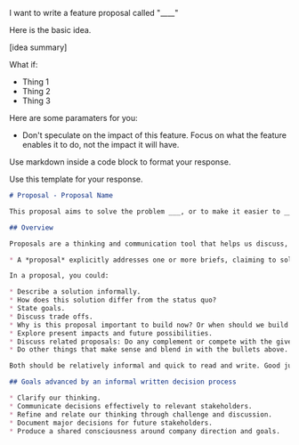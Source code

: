 I want to write a feature proposal called "____"

Here is the basic idea.

[idea summary]

What if:
- Thing 1
- Thing 2
- Thing 3

Here are some paramaters for you:

- Don't speculate on the impact of this feature. Focus on what the feature enables it to do, not the impact it will have.

Use markdown inside a code block to format your response.

Use this template for your response.

```md
# Proposal - Proposal Name

This proposal aims to solve the problem ___, or to make it easier to ___.

## Overview

Proposals are a thinking and communication tool that helps us discuss, communicate, and document strategic changes.

* A *proposal* explicitly addresses one or more briefs, claiming to solve some or all of the problems they describe.

In a proposal, you could:

* Describe a solution informally.
* How does this solution differ from the status quo?
* State goals.
* Discuss trade offs.
* Why is this proposal important to build now? Or when should we build it?
* Explore present impacts and future possibilities.
* Discuss related proposals: Do any complement or compete with the given proposal? Are any rendered obsolete?
* Do other things that make sense and blend in with the bullets above.

Both should be relatively informal and quick to read and write. Good judgment should be applied to the level of detail appropriate in each, because the document is not the product. For example, this document is a proposal, and represents a reasonable length and level of detail. Longer is okay, but consideration of the reader is encouraged.

## Goals advanced by an informal written decision process

* Clarify our thinking.
* Communicate decisions effectively to relevant stakeholders.
* Refine and relate our thinking through challenge and discussion.
* Document major decisions for future stakeholders.
* Produce a shared consciousness around company direction and goals.
```
